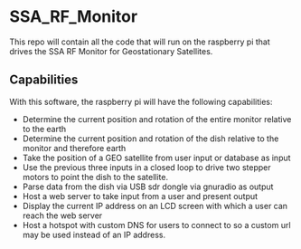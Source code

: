 # SSA_RF_Monitor
This repo will contain all the code that will run on the raspberry pi that drives the SSA RF Monitor for Geostationary Satellites.

## Capabilities
With this software, the raspberry pi will have the following capabilities:

- Determine the current position and rotation of the entire monitor relative to the earth
- Determine the current position and rotation of the dish relative to the monitor and therefore earth
- Take the position of a GEO satellite from user input or database as input
- Use the previous three inputs in a closed loop to drive two stepper motors to point the dish to the satellite.
- Parse data from the dish via USB sdr dongle via gnuradio as output
- Host a web server to take input from a user and present output
- Display the current IP address on an LCD screen with which a user can reach the web server
- Host a hotspot with custom DNS for users to connect to so a custom url may be used instead of an IP address.
